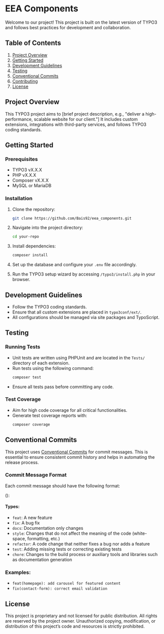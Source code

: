 #  EEA Components

Welcome to our project! This project is built on the latest version of TYPO3 and follows best practices for development and collaboration.

## Table of Contents

1. [Project Overview](#project-overview)
2. [Getting Started](#getting-started)
3. [Development Guidelines](#development-guidelines)
4. [Testing](#testing)
5. [Conventional Commits](#conventional-commits)
6. [Contributing](#contributing)
7. [License](#license)

## Project Overview

This TYPO3 project aims to [brief project description, e.g., "deliver a high-performance, scalable website for our client."] It includes custom extensions, integrations with third-party services, and follows TYPO3 coding standards.

## Getting Started

### Prerequisites

- TYPO3 vX.X.X
- PHP vX.X.X
- Composer vX.X.X
- MySQL or MariaDB

### Installation

1. Clone the repository:
    ```bash
    git clone https://github.com/Bais92/eea_components.git
    ```
2. Navigate into the project directory:
    ```bash
    cd your-repo
    ```
3. Install dependencies:
    ```bash
    composer install
    ```
4. Set up the database and configure your `.env` file accordingly.

5. Run the TYPO3 setup wizard by accessing `/typo3/install.php` in your browser.

## Development Guidelines

- Follow the TYPO3 coding standards.
- Ensure that all custom extensions are placed in `typo3conf/ext/`.
- All configurations should be managed via site packages and TypoScript.

## Testing

### Running Tests

- Unit tests are written using PHPUnit and are located in the `Tests/` directory of each extension.
- Run tests using the following command:
    ```bash
    composer test
    ```
- Ensure all tests pass before committing any code.

### Test Coverage

- Aim for high code coverage for all critical functionalities.
- Generate test coverage reports with:
    ```bash
    composer coverage
    ```

## Conventional Commits

This project uses [Conventional Commits](https://www.conventionalcommits.org/en/v1.0.0/) for commit messages. This is essential to ensure consistent commit history and helps in automating the release process.

### Commit Message Format

Each commit message should have the following format:

<type>(<scope>): <subject>


#### Types:
- `feat`: A new feature
- `fix`: A bug fix
- `docs`: Documentation only changes
- `style`: Changes that do not affect the meaning of the code (white-space, formatting, etc.)
- `refactor`: A code change that neither fixes a bug nor adds a feature
- `test`: Adding missing tests or correcting existing tests
- `chore`: Changes to the build process or auxiliary tools and libraries such as documentation generation

### Examples:

- `feat(homepage): add carousel for featured content`
- `fix(contact-form): correct email validation`


## License

This project is proprietary and not licensed for public distribution. All rights are reserved by the project owner. Unauthorized copying, modification, or distribution of this project’s code and resources is strictly prohibited.
